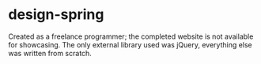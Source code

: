 # design-spring
Created as a freelance programmer; the completed website is not available for showcasing. The only external library used was jQuery, everything else was written from scratch.
